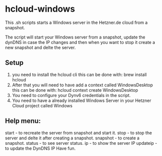 # hcloud-windows
This .sh scripts starts a Windows server in the Hetzner.de cloud from a snapshot.

The script will start your Windows server from a snapshot, update the dynDNS in case the IP changes and then when you want to stop it create a new snapshot and delte the server.

## Setup
1. you need to install the hcloud cli this can be done with:
brew install hcloud
2. After that you will need to have add a context called WindowsDesktop this can be done with:
hcloud context create WindowsDesktop
3. You need to configure your Dynv6 credentials in the script.
4. You need to have a already installed Windows Server in your Hetzner Cloud project called Windows


## Help menu:
 start    - to recreate the server from snapshot and start it.
 stop     - to stop the server and delte it after creating a snapshot.
 snapshot - to create a snapshot.
 status   - to see server status.
 ip       - to show the server IP
 updateip - to update the DynDNS IP
Have fun.

